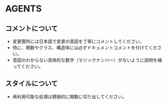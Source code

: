 # AGENTS

## コメントについて

* 変更箇所には日本語で変更の意図を丁寧にコメントしてください。
* 特に、関数やクラス、構造体には必ずドキュメントコメントを付けてください。
* 意図のわからない具体的な数字（マジックナンバー）がないように説明を補ってください。

## スタイルについて

* 再利用可能な処理は積極的に関数に切り出してください。
